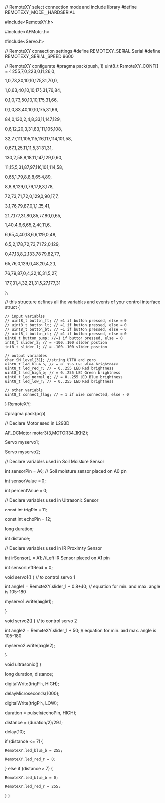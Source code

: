 // RemoteXY select connection mode and include library
#define REMOTEXY_MODE__HARDSERIAL

#include<RemoteXY.h>

#include<AFMotor.h>

#include<Servo.h>

// RemoteXY connection settings
#define REMOTEXY_SERIAL Serial
#define REMOTEXY_SERIAL_SPEED 9600

// RemoteXY configurate
#pragma pack(push, 1)
uint8_t RemoteXY_CONF[] = 
{ 255,7,0,223,0,11,26,0,

  1,0,73,30,10,10,175,31,70,0,
  
  1,0,63,40,10,10,175,31,76,84,
  
  0,1,0,73,50,10,10,175,31,66,
  
  0,1,0,83,40,10,10,175,31,66,
  
  84,0,130,2,4,8,33,11,147,129,
  
  0,6,12,20,3,31,83,111,105,108,
  
  32,77,111,105,115,116,117,114,101,58,
  
  0,67,1,25,11,11,5,31,31,31,
  
  130,2,58,8,18,11,147,129,0,60,
  
  11,15,5,31,87,97,116,101,114,58,
  
  0,65,1,79,8,8,8,65,4,89,
  
  8,8,8,129,0,79,17,8,3,178,
  
  72,73,71,72,0,129,0,90,17,7,
  
  3,1,76,79,87,0,1,1,35,41,
  
  21,7,177,31,80,85,77,80,0,65,
  
  1,40,4,6,6,65,2,40,11,6,
  
  6,65,4,40,18,6,6,129,0,48,
  
  6,5,2,178,72,73,71,72,0,129,
  
  0,47,13,8,2,133,78,79,82,77,
  
  65,76,0,129,0,48,20,4,2,1,
  
  76,79,87,0,4,32,10,31,5,27,
  
  177,31,4,32,21,31,5,27,177,31 
  
  };

  // this structure defines all the variables and events of your control interface
  struct {

    // input variables
    // uint8_t button_ft; // =1 if button pressed, else = 0
    // uint8_t button_lt; // =1 if button pressed, else = 0
    // uint8_t button_bt; // =1 if button pressed, else = 0 
    // uint8_t button_rt; // =1 if button pressed, else = 0
    uint8_t button_pump; //=1 if button pressed, else = 0
    int8_t slider_2; // = -100..100 slider postion
    int8_t slider_1; // = -100..100 slider postion

    // output variables
    char SM_level[31]; //string UTF8 end zero
    uint8_t led_blue_b; // = 0..255 LED Blue brightness
    uint8_t led_red_r; // = 0..255 LED Red brightness
    uint8_t led_high_b; // = 0..255 LED Green brightness
    uint8_t led_normal_g; // = 0..255 LED Blue brightness
    uint8_t led_low_r; // = 0..255 LED Red brightness

    // other variable 
    uint8_t connect_flag; // = 1 if wire connected, else = 0
} RemoteXY;

#pragma pack(pop)

// Declare Motor used in L293D

AF_DCMotor motor3(3,MOTOR34_1KHZ);

Servo myservo1;

Servo myservo2;

// Declare variables used in Soil Moisture Sensor

int sensorPin = A0; // Soil moisture sensor placed on A0 pin

int sensorValue = 0;

int percentValue = 0;

// Declare variables used in Ultrasonic Sensor

const int trigPin = 11;

const int echoPin = 12;

long duration;

int distance;

// Declare variables used in IR Proximity Sensor

int irSensorL = A1; //Left IR Sensor placed on A1 pin

int sensorLeftRead = 0;

void servo1() { // to control servo 1

  int angle1 = RemoteXY.slider_1 * 0.8+40; // equation for min. and max. angle is 105-180
  
  myservo1.write(angle1);
  
}

void servo2() { // to control servo 2

  int angle2 = RemoteXY.slider_1 + 50; // equation for min. and max. angle is 105-180
  
  myservo2.write(angle2);
  
}

void ultrasonic() {

  long duration, distance;
  
  digitalWrite(trigPin, HIGH);
  
  delayMicroseconds(1000);
  
  digitalWrite(trigPin, LOW);
  
  duration = pulseIn(echoPin, HIGH);
  
  distance = (duration/2)/29.1;
  
  delay(10);
  
  if (distance <= 7) {
  
    RemoteXY.led_blue_b = 255;
    
    RemoteXY.led_red_r = 0;
  }
  else if (distance > 7) {
  
    RemoteXY.led_blue_b = 0;
    
    RemoteXY.led_red_r = 255;  
  }
}
